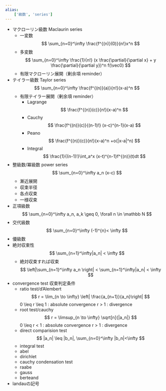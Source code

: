 ```yaml
---
alias:
    ['級数', 'series']
---
```

- マクローリン級数 Maclaurin series
    - 一変数
        $$ \sum_{n=0}^\infty \frac{f^{(n)}(0)}{n!}x^n $$
    - 多変数
        $$ \sum_{n=0}^\infty \frac{1}{n!} (x \frac{\partial}{\partial x} + y \frac{\partial}{\partial y})^n f(\vec0) $$
    - 有限マクローリン展開（剰余項 reminder）
- テイラー級数 Taylor series
    $$ \sum_{n=0}^\infty \frac{f^{(n)}(a)}{n!}(x-a)^n $$
    - 有限テイラー展開（剰余項 reminder）
        - Lagrange
            $$ \frac{f^{(n)}(c)}{n!}(x-a)^n $$
        - Cauchy
            $$ \frac{f^{(n)}(c)}{(n-1)!} (x-c)^{n-1}(x-a) $$
        - Peano
            $$ \frac{f^{(n)}(c)}{n!}(x-a)^n +o(|x-a|^n) $$
        - Integral
            $$ \frac{1}{(n-1)!}\int_a^x (x-t)^{n-1}f^{(n)}(t)dt $$
- 整級数/冪級数 power series
    $$ \sum_{n=0}^\infty a_n (x-c) $$
    - 漸近展開
    - 収束半径
    - 各点収束
    - 一様収束
- 正項級数
    $$ \sum_{n=0}^\infty a_n, a_k \geq 0, \forall n \in \mathbb N $$
- 交代級数
    $$ \sum_{n=0}^\infty (-1)^{n}< \infty $$
- 優級数
- 絶対収束性
    $$ \sum_{n=1}^\infty|a_n| < \infty $$
    - 絶対収束すれば収束
        $$ \left|\sum_{n=1}^\infty a_n \right| < \sum_{n=1}^\infty|a_n| < \infty $$
- convergence test 収束判定条件
    - ratio test/d’Alembert
        $$ r = \lim_{n \to \infty} \left| \frac{a_{n+1}}{a_n}\right|
        $$
        0 \leq r \leq 1 : absolute convergence
        r > 1 : divergence
    - root test/cauchy
        $$ r = \limsup_{n \to \infty} \sqrt[n]{|a_n|} $$
        0 \leq r < 1 : absolute convergence
        r > 1 : divergence
    - direct comparision test
        $$ |a_n| \leq |b_n|, \sum_{n=0}^\infty |b_n|<\infty $$
    - integral test
    - abel
    - dirichlet
    - cauchy condensation test
    - raabe
    - gauss
    - berteand
- landauの記号